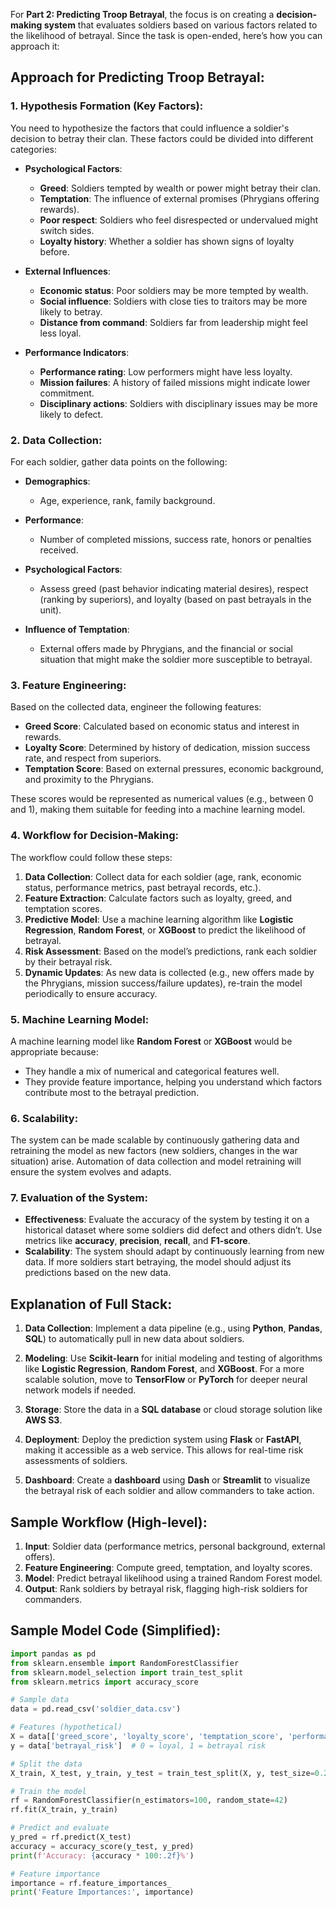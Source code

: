 For **Part 2: Predicting Troop Betrayal**, the focus is on creating a **decision-making system** that evaluates soldiers based on various factors related to the likelihood of betrayal. Since the task is open-ended, here’s how you can approach it:

## Approach for Predicting Troop Betrayal:

### 1. **Hypothesis Formation (Key Factors)**:
   You need to hypothesize the factors that could influence a soldier's decision to betray their clan. These factors could be divided into different categories:

   - **Psychological Factors**:
     - **Greed**: Soldiers tempted by wealth or power might betray their clan.
     - **Temptation**: The influence of external promises (Phrygians offering rewards).
     - **Poor respect**: Soldiers who feel disrespected or undervalued might switch sides.
     - **Loyalty history**: Whether a soldier has shown signs of loyalty before.

   - **External Influences**:
     - **Economic status**: Poor soldiers may be more tempted by wealth.
     - **Social influence**: Soldiers with close ties to traitors may be more likely to betray.
     - **Distance from command**: Soldiers far from leadership might feel less loyal.

   - **Performance Indicators**:
     - **Performance rating**: Low performers might have less loyalty.
     - **Mission failures**: A history of failed missions might indicate lower commitment.
     - **Disciplinary actions**: Soldiers with disciplinary issues may be more likely to defect.

### 2. **Data Collection**:
   For each soldier, gather data points on the following:
   
   - **Demographics**:
     - Age, experience, rank, family background.
   
   - **Performance**:
     - Number of completed missions, success rate, honors or penalties received.
   
   - **Psychological Factors**:
     - Assess greed (past behavior indicating material desires), respect (ranking by superiors), and loyalty (based on past betrayals in the unit).
   
   - **Influence of Temptation**:
     - External offers made by Phrygians, and the financial or social situation that might make the soldier more susceptible to betrayal.

### 3. **Feature Engineering**:
   Based on the collected data, engineer the following features:
   
   - **Greed Score**: Calculated based on economic status and interest in rewards.
   - **Loyalty Score**: Determined by history of dedication, mission success rate, and respect from superiors.
   - **Temptation Score**: Based on external pressures, economic background, and proximity to the Phrygians.

   These scores would be represented as numerical values (e.g., between 0 and 1), making them suitable for feeding into a machine learning model.

### 4. **Workflow for Decision-Making**:

   The workflow could follow these steps:
   
   1. **Data Collection**: Collect data for each soldier (age, rank, economic status, performance metrics, past betrayal records, etc.).
   2. **Feature Extraction**: Calculate factors such as loyalty, greed, and temptation scores.
   3. **Predictive Model**: Use a machine learning algorithm like **Logistic Regression**, **Random Forest**, or **XGBoost** to predict the likelihood of betrayal.
   4. **Risk Assessment**: Based on the model’s predictions, rank each soldier by their betrayal risk.
   5. **Dynamic Updates**: As new data is collected (e.g., new offers made by the Phrygians, mission success/failure updates), re-train the model periodically to ensure accuracy.

### 5. **Machine Learning Model**:
   A machine learning model like **Random Forest** or **XGBoost** would be appropriate because:
   - They handle a mix of numerical and categorical features well.
   - They provide feature importance, helping you understand which factors contribute most to the betrayal prediction.

### 6. **Scalability**:
   The system can be made scalable by continuously gathering data and retraining the model as new factors (new soldiers, changes in the war situation) arise. Automation of data collection and model retraining will ensure the system evolves and adapts.

### 7. **Evaluation of the System**:
   - **Effectiveness**: Evaluate the accuracy of the system by testing it on a historical dataset where some soldiers did defect and others didn’t. Use metrics like **accuracy**, **precision**, **recall**, and **F1-score**.
   - **Scalability**: The system should adapt by continuously learning from new data. If more soldiers start betraying, the model should adjust its predictions based on the new data.

## Explanation of Full Stack:
1. **Data Collection**: Implement a data pipeline (e.g., using **Python**, **Pandas**, **SQL**) to automatically pull in new data about soldiers.
   
2. **Modeling**: Use **Scikit-learn** for initial modeling and testing of algorithms like **Logistic Regression**, **Random Forest**, and **XGBoost**. For a more scalable solution, move to **TensorFlow** or **PyTorch** for deeper neural network models if needed.

3. **Storage**: Store the data in a **SQL database** or cloud storage solution like **AWS S3**.

4. **Deployment**: Deploy the prediction system using **Flask** or **FastAPI**, making it accessible as a web service. This allows for real-time risk assessments of soldiers.

5. **Dashboard**: Create a **dashboard** using **Dash** or **Streamlit** to visualize the betrayal risk of each soldier and allow commanders to take action.

## Sample Workflow (High-level):
1. **Input**: Soldier data (performance metrics, personal background, external offers).
2. **Feature Engineering**: Compute greed, temptation, and loyalty scores.
3. **Model**: Predict betrayal likelihood using a trained Random Forest model.
4. **Output**: Rank soldiers by betrayal risk, flagging high-risk soldiers for commanders.

## Sample Model Code (Simplified):

```python
import pandas as pd
from sklearn.ensemble import RandomForestClassifier
from sklearn.model_selection import train_test_split
from sklearn.metrics import accuracy_score

# Sample data
data = pd.read_csv('soldier_data.csv')

# Features (hypothetical)
X = data[['greed_score', 'loyalty_score', 'temptation_score', 'performance']]
y = data['betrayal_risk']  # 0 = loyal, 1 = betrayal risk

# Split the data
X_train, X_test, y_train, y_test = train_test_split(X, y, test_size=0.2, random_state=42)

# Train the model
rf = RandomForestClassifier(n_estimators=100, random_state=42)
rf.fit(X_train, y_train)

# Predict and evaluate
y_pred = rf.predict(X_test)
accuracy = accuracy_score(y_test, y_pred)
print(f'Accuracy: {accuracy * 100:.2f}%')

# Feature importance
importance = rf.feature_importances_
print('Feature Importances:', importance)
```


